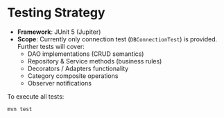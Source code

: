 # Testing Strategy

- **Framework**: JUnit 5 (Jupiter)
- **Scope**: Currently only connection test (`DBConnectionTest`) is provided. Further tests will cover:
  - DAO implementations (CRUD semantics)
  - Repository & Service methods (business rules)
  - Decorators / Adapters functionality
  - Category composite operations
  - Observer notifications

To execute all tests:

```
mvn test
```
